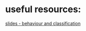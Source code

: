 # useful resources: 

[slides - behaviour and classification](https://docs.google.com/presentation/d/1A2PBOm4xfSJj5npHWDuPJMzgF0MRlZ4mo-9tLfU5a10/edit?usp=sharing) 
